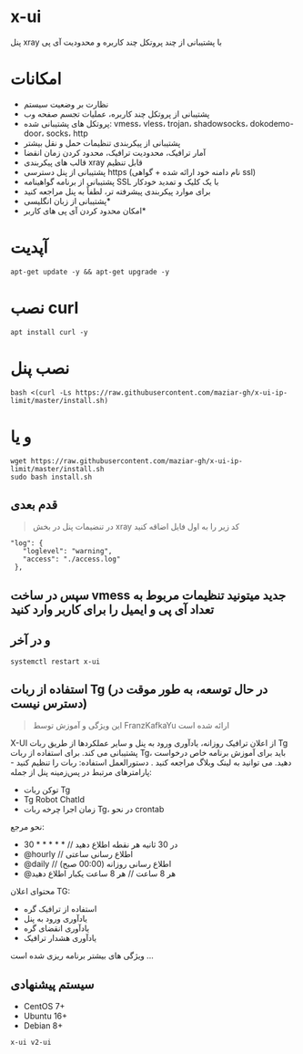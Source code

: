 # x-ui

پنل xray با پشتیبانی از چند پروتکل چند کاربره و محدودیت آی پی


# امکانات

- نظارت بر وضعیت سیستم
- پشتیبانی از پروتکل چند کاربره، عملیات تجسم صفحه وب
- پروتکل های پشتیبانی شده: vmess، vless، trojan، shadowsocks، dokodemo-door، socks، http
- پشتیبانی از پیکربندی تنظیمات حمل و نقل بیشتر
- آمار ترافیک، محدودیت ترافیک، محدود کردن زمان انقضا
- قالب های پیکربندی xray قابل تنظیم
- پشتیبانی از پنل دسترسی https (نام دامنه خود ارائه شده + گواهی ssl)
- پشتیبانی از برنامه گواهینامه SSL با یک کلیک و تمدید خودکار
- برای موارد پیکربندی پیشرفته تر، لطفاً به پنل مراجعه کنید
- پشتیبانی از زبان انگلیسی*
- امکان محدود کردن آی پی های کاربر*


# آپدیت
```
apt-get update -y && apt-get upgrade -y
```
# نصب curl

```
apt install curl -y
```
# نصب پنل

```
bash <(curl -Ls https://raw.githubusercontent.com/maziar-gh/x-ui-ip-limit/master/install.sh)
```

# و یا
```
wget https://raw.githubusercontent.com/maziar-gh/x-ui-ip-limit/master/install.sh
sudo bash install.sh
```

## قدم بعدی

> در تنضیمات پنل در بخش xray کد زیر را به اول فایل اضاقه کنید
```
"log": {
   "loglevel": "warning", 
   "access": "./access.log"
 },
```

## سپس در ساخت vmess جدید میتونید تنظیمات مربوط به تعداد آی پی و ایمیل را برای کاربر وارد کنید



##  و در آخر



```
systemctl restart x-ui
```

## استفاده از ربات Tg (در حال توسعه، به طور موقت در دسترس نیست)


> این ویژگی و آموزش توسط FranzKafkaYu ارائه شده است



X-UI از اعلان ترافیک روزانه، یادآوری ورود به پنل و سایر عملکردها از طریق ربات Tg پشتیبانی می کند. برای استفاده از ربات Tg، باید برای آموزش برنامه خاص درخواست دهید. می توانید به لینک وبلاگ مراجعه کنید . دستورالعمل استفاده: ربات را تنظیم کنید - پارامترهای مرتبط در پس‌زمینه پنل از جمله:



- توکن ربات Tg
- Tg Robot ChatId
- زمان اجرا چرخه ربات Tg، در نحو crontab

نحو مرجع:


- 30 * * * * * // در 30 ثانیه هر نقطه اطلاع دهید
- @hourly // اطلاع رسانی ساعتی
- @daily // اطلاع رسانی روزانه (00:00 صبح)
- @هر 8 ساعت // هر 8 ساعت یکبار اطلاع دهید

محتوای اعلان TG:


- استفاده از ترافیک گره
- یادآوری ورود به پنل
- یادآوری انقضای گره
- یادآوری هشدار ترافیک

ویژگی های بیشتر برنامه ریزی شده است ...

## سیستم پیشنهادی


- CentOS 7+
- Ubuntu 16+
- Debian 8+


```
x-ui v2-ui
```
